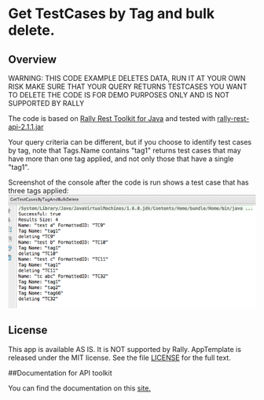 Get TestCases by Tag and bulk delete.
=========================

## Overview
WARNING: THIS CODE EXAMPLE DELETES DATA, RUN IT AT YOUR OWN RISK
MAKE SURE THAT YOUR QUERY RETURNS TESTCASES YOU WANT TO DELETE
THE CODE IS FOR DEMO PURPOSES ONLY AND IS NOT SUPPORTED BY RALLY

The code is based on [Rally Rest Toolkit for Java](https://github.com/RallyTools/RallyRestToolkitForJava)
and tested with [rally-rest-api-2.1.1.jar](https://github.com/RallyTools/RallyRestToolkitForJava/releases/download/v2.1.1/rally-rest-api-2.1.1.jar)

Your query criteria can be different, but if you choose to identify test cases by tag, note that Tags.Name contains "tag1" returns test cases that may have more than one tag applied, and not only those that have a single "tag1".

Screenshot of the console after the code is run shows a test case that has three tags applied:
![](pic.png)

## License
This app is available AS IS. It is NOT supported by Rally.
AppTemplate is released under the MIT license.  See the file [LICENSE](./LICENSE) for the full text.

##Documentation for API toolkit

You can find the documentation on this [site.](https://github.com/RallyTools/RallyRestToolkitForJava/wiki/User-Guide)
